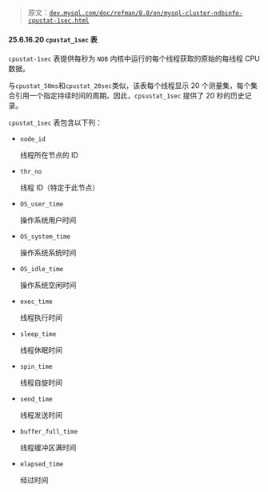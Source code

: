 > 原文：[`dev.mysql.com/doc/refman/8.0/en/mysql-cluster-ndbinfo-cpustat-1sec.html`](https://dev.mysql.com/doc/refman/8.0/en/mysql-cluster-ndbinfo-cpustat-1sec.html)

#### 25.6.16.20 `cpustat_1sec` 表

`cpustat-1sec` 表提供每秒为 `NDB` 内核中运行的每个线程获取的原始的每线程 CPU 数据。

与`cpustat_50ms`和`cpustat_20sec`类似，该表每个线程显示 20 个测量集，每个集合引用一个指定持续时间的周期。因此，`cpsustat_1sec` 提供了 20 秒的历史记录。

`cpustat_1sec` 表包含以下列：

+   `node_id`

    线程所在节点的 ID

+   `thr_no`

    线程 ID（特定于此节点）

+   `OS_user_time`

    操作系统用户时间

+   `OS_system_time`

    操作系统系统时间

+   `OS_idle_time`

    操作系统空闲时间

+   `exec_time`

    线程执行时间

+   `sleep_time`

    线程休眠时间

+   `spin_time`

    线程自旋时间

+   `send_time`

    线程发送时间

+   `buffer_full_time`

    线程缓冲区满时间

+   `elapsed_time`

    经过时间
